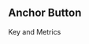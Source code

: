 <script>
import AnchorButton from '$lib/ui/AnchorButton.svelte'
</script>

## Anchor Button

<AnchorButton href="/text-and-metrics/text"> Key and Metrics </AnchorButton>
